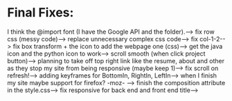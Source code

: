 # Final Fixes: 

I think the @import font (I have the Google API and the folder).-->
fix row css (messy code)-->
replace unnecessary complex css code-->
fix col-1-2-->
fix box transform + the icon to add the webpage one (css)-->
get the java icon and the python icon to work-->
scroll smooth (when click project button)-->
planning to take off top right link like the resume, about and other as
they stop my site from being responsive (maybe keep 1)-->
fix scroll on refresh!-->
adding keyframes for BottomIn, RightIn, LeftIn-->
when I finish my site maybe support for firefox? -moz- -->
finish the composition attribute in the style.css-->
fix responsive for back end and front end title-->
